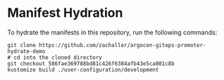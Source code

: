 # Manifest Hydration

To hydrate the manifests in this repository, run the following commands:

```shell
git clone https://github.com/zachaller/argocon-gitops-promoter-hydrate-demo
# cd into the cloned directory
git checkout 586fae369788bd81c426f6384afb43e5ca801c8b
kustomize build ./user-configuration/development
```
